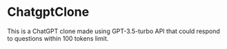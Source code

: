 # ChatgptClone
This is a ChatGPT clone made using GPT-3.5-turbo API that could respond to questions within 100 tokens limit.
